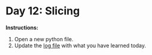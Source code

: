 # Day 12: Slicing
**Instructions:** 
1. Open a new python file.
2. Update the [log file](../../log.md) with what you have learned today.
